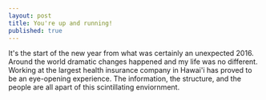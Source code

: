 ```yaml
---
layout: post
title: You're up and running!
published: true
---
```


It's the start of the new year from what was certainly an unexpected 2016. Around the world dramatic changes happened and my life was no different. Working at the largest health insurance company in Hawai'i has proved to be an eye-opening experience. The information, the structure, and the people are all apart of this scintillating enviornment. 



